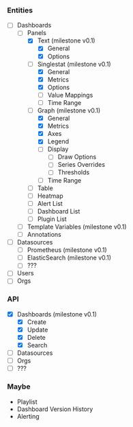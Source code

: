 ### Entities
- [ ] Dashboards
    - [ ] Panels
        - [x] Text (milestone v0.1)
            - [x] General
            - [x] Options
        - [ ] Singlestat (milestone v0.1)
            - [x] General
            - [x] Metrics
            - [x] Options
            - [ ] Value Mappings
            - [ ] Time Range
        - [ ] Graph (milestone v0.1)
            - [x] General
            - [x] Metrics
            - [x] Axes
            - [x] Legend
            - [ ] Display
                - [ ] Draw Options
                - [ ] Series Overrides
                - [ ] Thresholds
            - [ ] Time Range
        - [ ] Table
        - [ ] Heatmap
        - [ ] Alert List
        - [ ] Dashboard List
        - [ ] Plugin List
    - [ ] Template Variables (milestone v0.1)
    - [ ] Annotations
- [ ] Datasources
    - [ ] Prometheus (milestone v0.1)
    - [ ] ElasticSearch (milestone v0.1)
    - [ ] ???
- [ ] Users
- [ ] Orgs

### API

- [x] Dashboards (milestone v0.1)
    - [x] Create
    - [x] Update
    - [x] Delete
    - [x] Search
- [ ] Datasources
- [ ] Orgs
- [ ] ???

### Maybe

- Playlist
- Dashboard Version History
- Alerting
